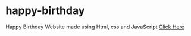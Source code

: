 # happy-birthday
Happy Birthday Website made using Html, css and JavaScript
<a href="https://praveenkumarm17.github.io/happy-birthday.github.io/" target="blank">Click Here</a>

